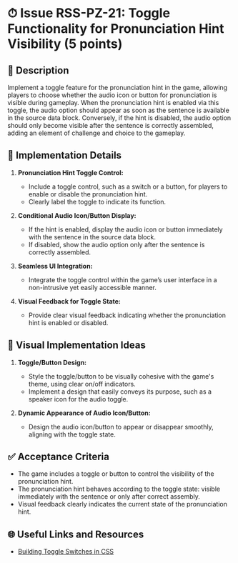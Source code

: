 # ⏱ Issue RSS-PZ-21: Toggle Functionality for Pronunciation Hint Visibility (5 points)

## 📝 Description

Implement a toggle feature for the pronunciation hint in the game, allowing players to choose whether the audio icon or button for pronunciation is visible during gameplay. When the pronunciation hint is enabled via this toggle, the audio option should appear as soon as the sentence is available in the source data block. Conversely, if the hint is disabled, the audio option should only become visible after the sentence is correctly assembled, adding an element of challenge and choice to the gameplay.

## 🔨 Implementation Details

1. **Pronunciation Hint Toggle Control:**

   - Include a toggle control, such as a switch or a button, for players to enable or disable the pronunciation hint.
   - Clearly label the toggle to indicate its function.

2. **Conditional Audio Icon/Button Display:**

   - If the hint is enabled, display the audio icon or button immediately with the sentence in the source data block.
   - If disabled, show the audio option only after the sentence is correctly assembled.

3. **Seamless UI Integration:**

   - Integrate the toggle control within the game’s user interface in a non-intrusive yet easily accessible manner.

4. **Visual Feedback for Toggle State:**
   - Provide clear visual feedback indicating whether the pronunciation hint is enabled or disabled.

## 🎨 Visual Implementation Ideas

1. **Toggle/Button Design:**

   - Style the toggle/button to be visually cohesive with the game's theme, using clear on/off indicators.
   - Implement a design that easily conveys its purpose, such as a speaker icon for the audio toggle.

2. **Dynamic Appearance of Audio Icon/Button:**

   - Design the audio icon/button to appear or disappear smoothly, aligning with the toggle state.

## ✅ Acceptance Criteria

- The game includes a toggle or button to control the visibility of the pronunciation hint.
- The pronunciation hint behaves according to the toggle state: visible immediately with the sentence or only after correct assembly.
- Visual feedback clearly indicates the current state of the pronunciation hint.

## 🌐 Useful Links and Resources

- [Building Toggle Switches in CSS](https://www.w3schools.com/howto/howto_css_switch.asp)
